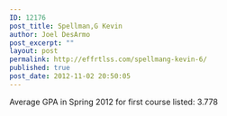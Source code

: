 ```yaml
---
ID: 12176
post_title: Spellman,G Kevin
author: Joel DesArmo
post_excerpt: ""
layout: post
permalink: http://effrtlss.com/spellmang-kevin-6/
published: true
post_date: 2012-11-02 20:50:05
---
```

<p>Average GPA in Spring 2012 for first course listed: 3.778</p>